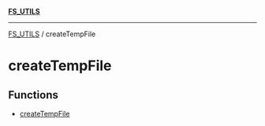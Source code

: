 [**FS_UTILS**](../README.md)

***

[FS_UTILS](../README.md) / createTempFile

# createTempFile

## Functions

- [createTempFile](functions/createTempFile.md)
